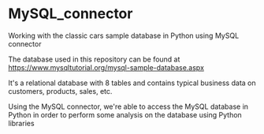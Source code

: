 # MySQL_connector
Working with the classic cars sample database in Python using MySQL connector

The database used in this repository can be found at https://www.mysqltutorial.org/mysql-sample-database.aspx

It's a relational database with 8 tables and contains typical business data on customers, products, sales, etc.

Using the MySQL connector, we're able to access the MySQL database in Python in order to perform some analysis on the database using Python libraries
